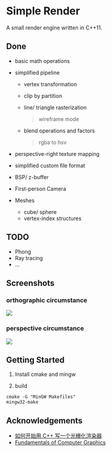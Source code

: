 # Simple Render

A small render engine written in C++11.

## Done

* basic math operations

* simplified pipeline

  * vertex transformation

  * clip by partition

  * line/ triangle rasterization

    > wireframe mode

  * blend operations and factors

    > rgba to hsv

* perspective-right texture mapping

* simplified custom file format

* BSP/ z-buffer

* First-person Camera 

* Meshes

  * cube/ sphere
  * vertex-index structures

## TODO

* Phong
* Ray tracing
* ...

## Screenshots

### orthographic circumstance

![](http://45.63.110.68/uploads/big/6cb5ec0e4e26bb1b2c7449f1aa81fa5c.gif)

### perspective circumstance

![](http://45.63.110.68/uploads/big/9c6ad23ce502a4f3cee7a38201c6853d.gif)

## Getting Started

1. Install cmake and mingw

2. build
```
cmake -G "MinGW Makefiles"
mingw32-make
```


## Acknowledgements

* [如何开始用 C++ 写一个光栅化渲染器](https://www.zhihu.com/question/24786878)
* [Fundamentals of Computer Graphics](https://book.douban.com/subject/2116178/)

